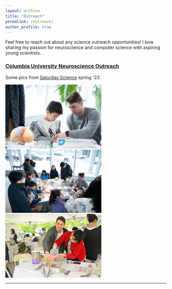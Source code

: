 ```yaml
---
layout: archive
title: "Outreach"
permalink: /outreach/
author_profile: true
---
```

Feel free to reach out about any science outreach opportunities! I love sharing my passion for neuroscience and computer science with aspiring young scientists. 

### [Columbia University Neuroscience Outreach](https://cuno.zuckermaninstitute.columbia.edu/)
Some pics from [Saturday Science](https://zuckermaninstitute.columbia.edu/saturday-science) spring '23. 

<img src='/images/sat_science_march1.jpg' width ='300'>
<img src='/images/sat_science_march2.jpg' width ='300'>
<img src='/images/sats_science_april1.JPG' width='300'>

---
